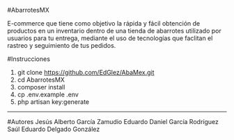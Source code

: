 #AbarrotesMX

E-commerce que tiene como objetivo la rápida y fácil obtención de productos en
un inventario dentro de una tienda de abarrotes utilizado por usuarios para tu
entrega, mediante el uso de tecnologías que faclitan el rastreo y seguimiento de
tus pedidos.

#Instrucciones
1. git clone https://github.com/EdGlez/AbaMex.git
2. cd AbarrotesMX
3. composer install
4. cp .env.example .env
5. php artisan key:generate

----------------------------------------------------------------------
#Autores
Jesús Alberto García Zamudio
Eduardo Daniel García Rodríguez
Saúl Eduardo Delgado González
